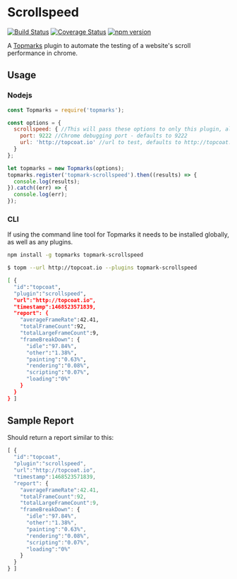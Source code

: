 # Scrollspeed

[![Build Status](https://travis-ci.org/Topmarks/topmark-scrollspeed.svg?branch=master)](https://travis-ci.org/Topmarks/topmark-scrollspeed) [![Coverage Status](https://coveralls.io/repos/github/Topmarks/topmark-scrollspeed/badge.svg?branch=master)](https://coveralls.io/github/Topmarks/topmark-scrollspeed?branch=master) [![npm version](https://badge.fury.io/js/topmark-scrollspeed.svg)](https://badge.fury.io/js/topmark-scrollspeed)

A [Topmarks](http://github.com/topmarks/topmarks) plugin to automate the testing of a website's scroll performance in chrome.

## Usage

### Nodejs

```js
const Topmarks = require('topmarks');

const options = {
  scrollspeed: { //This will pass these options to only this plugin, alternatively you can use default for all plugins
    port: 9222 //Chrome debugging port - defaults to 9222
    url: 'http://topcoat.io' //url to test, defaults to http://topcoat.io
  }
};

let topmarks = new Topmarks(options);
topmarks.register('topmark-scrollspeed').then((results) => {
  console.log(results);
}).catch((err) => {
  console.log(err);
});
```

### CLI

If using the command line tool for Topmarks it needs to be installed globally, as well as any plugins.

```sh
npm install -g topmarks topmark-scrollspeed
```

```sh
$ topm --url http://topcoat.io --plugins topmark-scrollspeed

[ {
  "id":"topcoat",
  "plugin":"scrollspeed",
  "url":"http://topcoat.io",
  "timestamp":1468523571839,
  "report": {
    "averageFrameRate":42.41,
    "totalFrameCount":92,
    "totalLargeFrameCount":9,
    "frameBreakDown": {
      "idle":"97.84%",
      "other":"1.38%",
      "painting":"0.63%",
      "rendering":"0.08%",
      "scripting":"0.07%",
      "loading":"0%"
    }
  }
} ]
```

## Sample Report

Should return a report similar to this:

```js
[ {
  "id":"topcoat",
  "plugin":"scrollspeed",
  "url":"http://topcoat.io",
  "timestamp":1468523571839,
  "report": {
    "averageFrameRate":42.41,
    "totalFrameCount":92,
    "totalLargeFrameCount":9,
    "frameBreakDown": {
      "idle":"97.84%",
      "other":"1.38%",
      "painting":"0.63%",
      "rendering":"0.08%",
      "scripting":"0.07%",
      "loading":"0%"
    }
  }
} ]
```
